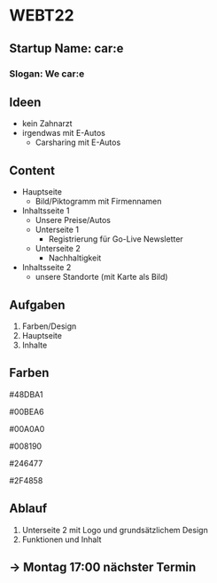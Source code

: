# WEBT22

## Startup Name: car:e

### Slogan: We car:e

## Ideen

-   kein Zahnarzt
-   irgendwas mit E-Autos
    -   Carsharing mit E-Autos

## Content

-   Hauptseite
    -   Bild/Piktogramm mit Firmennamen
-   Inhaltsseite 1
    -   Unsere Preise/Autos
    -   Unterseite 1
        -   Registrierung für Go-Live Newsletter
    -   Unterseite 2
        -   Nachhaltigkeit
-   Inhaltsseite 2
    -   unsere Standorte (mit Karte als Bild)

## Aufgaben

1. Farben/Design
2. Hauptseite
3. Inhalte

## Farben

#48DBA1

#00BEA6

#00A0A0

#008190

#246477

#2F4858

## Ablauf

1. Unterseite 2 mit Logo und grundsätzlichem Design
2. Funktionen und Inhalt

## -> Montag 17:00 nächster Termin

